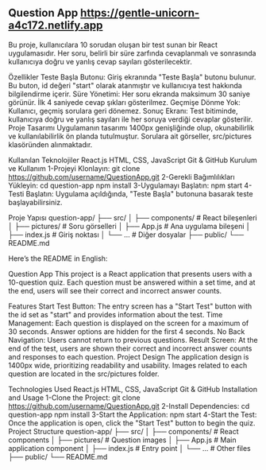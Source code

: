 ## Question App https://gentle-unicorn-a4c172.netlify.app
Bu proje, kullanıcılara 10 sorudan oluşan bir test sunan bir React uygulamasıdır. Her soru, belirli bir süre zarfında cevaplanmalı ve sonrasında kullanıcıya doğru ve yanlış cevap sayıları gösterilecektir.

Özellikler Teste Başla Butonu: Giriş ekranında "Teste Başla" butonu bulunur. Bu buton, id değeri "start" olarak atanmıştır ve kullanıcıya test hakkında bilgilendirme içerir. Süre Yönetimi: Her soru ekranda maksimum 30 saniye görünür. İlk 4 saniyede cevap şıkları gösterilmez. Geçmişe Dönme Yok: Kullanıcı, geçmiş sorulara geri dönemez. Sonuç Ekranı: Test bitiminde, kullanıcıya doğru ve yanlış sayıları ile her soruya verdiği cevaplar gösterilir. Proje Tasarımı Uygulamanın tasarımı 1400px genişliğinde olup, okunabilirlik ve kullanılabilirlik ön planda tutulmuştur. Sorulara ait görseller, src/pictures klasöründen alınmaktadır.

Kullanılan Teknolojiler React.js HTML, CSS, JavaScript Git & GitHub Kurulum ve Kullanım 1-Projeyi Klonlayın: git clone https://github.com/username/QuestionApp.git 2-Gerekli Bağımlılıkları Yükleyin: cd question-app npm install 3-Uygulamayı Başlatın: npm start 4-Testi Başlatın: Uygulama açıldığında, "Teste Başla" butonuna basarak teste başlayabilirsiniz.

Proje Yapısı question-app/ ├── src/ │ ├── components/ # React bileşenleri │ ├── pictures/ # Soru görselleri │ ├── App.js # Ana uygulama bileşeni │ ├── index.js # Giriş noktası │ └── ... # Diğer dosyalar ├── public/ └── README.md

Here’s the README in English:

Question App This project is a React application that presents users with a 10-question quiz. Each question must be answered within a set time, and at the end, users will see their correct and incorrect answer counts.

Features Start Test Button: The entry screen has a "Start Test" button with the id set as "start" and provides information about the test. Time Management: Each question is displayed on the screen for a maximum of 30 seconds. Answer options are hidden for the first 4 seconds. No Back Navigation: Users cannot return to previous questions. Result Screen: At the end of the test, users are shown their correct and incorrect answer counts and responses to each question. Project Design The application design is 1400px wide, prioritizing readability and usability. Images related to each question are located in the src/pictures folder.

Technologies Used React.js HTML, CSS, JavaScript Git & GitHub Installation and Usage 1-Clone the Project: git clone https://github.com/username/QuestionApp.git 2-Install Dependencies: cd question-app npm install 3-Start the Application: npm start 4-Start the Test: Once the application is open, click the "Start Test" button to begin the quiz. Project Structure question-app/ ├── src/ │ ├── components/ # React components │ ├── pictures/ # Question images │ ├── App.js # Main application component │ ├── index.js # Entry point │ └── ... # Other files ├── public/ └── README.md
